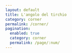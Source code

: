 ```yaml
---
layout: default
title: L'angolo del tirchio
category: corner
permalink: /corner/
pagination:
  enabled: true
  category: corner
  permalink: /page/:num/
---
```

